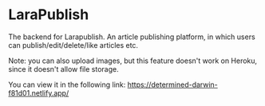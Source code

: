 # LaraPublish

The backend for Larapublish. An article publishing platform, in which users can publish/edit/delete/like articles etc.

Note: you can also upload images, but this feature doesn't work on Heroku, since it doesn't allow file storage. 

You can view it in the following link:
https://determined-darwin-f81d01.netlify.app/
